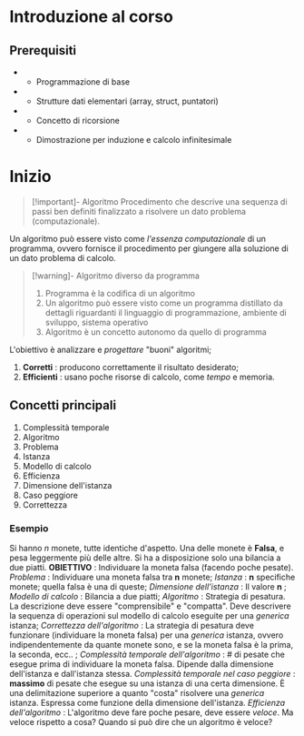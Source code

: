 # Introduzione al corso
## Prerequisiti
- - Programmazione di base
- - Strutture dati elementari (array, struct, puntatori)
- - Concetto di ricorsione
- - Dimostrazione per induzione e calcolo infinitesimale
# Inizio

>[!important]- Algoritmo
>Procedimento che descrive una sequenza di passi ben definiti finalizzato a risolvere un dato problema (computazionale).

Un algoritmo può essere visto come *l'essenza computazionale* di un programma, ovvero fornisce il procedimento per giungere alla soluzione di un dato problema di calcolo.

>[!warning]- Algoritmo diverso da programma
>1. Programma è la codifica di un algoritmo
>2. Un algoritmo può essere visto come un programma distillato da dettagli riguardanti il linguaggio di programmazione, ambiente di sviluppo, sistema operativo
>3. Algoritmo è un concetto autonomo da quello di programma

L'obiettivo è analizzare e *progettare* "buoni" algoritmi;
1. **Corretti** : producono correttamente il risultato desiderato;
2. **Efficienti** : usano poche risorse di calcolo, come *tempo* e memoria.
## Concetti principali
1. Complessità temporale
2. Algoritmo
3. Problema
4. Istanza
5. Modello di calcolo
6. Efficienza
7. Dimensione dell'istanza
8. Caso peggiore
9. Correttezza
### Esempio
Si hanno *n* monete, tutte identiche d'aspetto. Una delle monete è **Falsa**, e pesa leggermente più delle altre. Si ha a disposizione solo una bilancia a due piatti.
**OBIETTIVO** : Individuare la moneta falsa (facendo poche pesate).
*Problema* : Individuare una moneta falsa tra **n** monete;
*Istanza* : **n** specifiche monete; quella falsa è una di queste;
*Dimensione dell'istanza* : Il valore **n** ;
*Modello di calcolo* : Bilancia a due piatti;
*Algoritmo* : Strategia di pesatura. La descrizione deve essere "comprensibile" e "compatta". Deve descrivere la sequenza di operazioni sul modello di calcolo eseguite per una *generica* istanza;
*Correttezza dell'algoritmo* : La strategia di pesatura deve funzionare (individuare la moneta falsa) per una *generica* istanza, ovvero indipendentemente da quante monete sono, e se la moneta falsa è la prima, la seconda, ecc.. ;
*Complessità temporale dell'algoritmo* : # di pesate che esegue prima di individuare la moneta falsa. Dipende dalla dimensione dell'istanza e dall'istanza stessa.
*Complessità temporale nel caso peggiore* : **massimo** di pesate che esegue su una istanza di una certa dimensione. È una delimitazione superiore a quanto "costa" risolvere una *generica* istanza. Espressa come funzione della dimensione dell'istanza.
*Efficienza dell'algoritmo* : L'algoritmo deve fare poche pesare, deve essere *veloce*. Ma veloce rispetto a cosa? Quando si può dire che un algoritmo è veloce?
